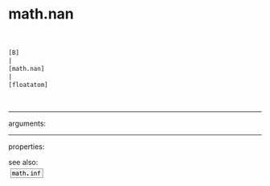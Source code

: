 # math.nan

```


[B]
|
[math.nan]
|
[floatatom]

            
```
---
arguments:


---
properties:


see also:<br>
![math.inf](img/object_math.inf.png)
